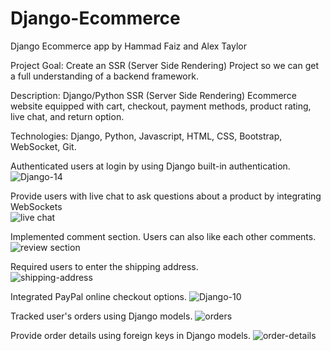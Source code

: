 # Django-Ecommerce

Django Ecommerce app by Hammad Faiz and Alex Taylor

Project Goal: Create an SSR (Server Side Rendering) Project so we can get a full understanding of a backend framework.

Description: Django/Python SSR (Server Side Rendering) Ecommerce website equipped with cart, checkout, payment methods, product rating, live chat, and return option.

Technologies: Django, Python, Javascript, HTML, CSS, Bootstrap, WebSocket, Git.

Authenticated users at login by using Django built-in authentication.
![Django-14](https://user-images.githubusercontent.com/105521583/198363056-af45214c-3f61-4d94-9cd9-be62f7652786.png)

Provide users with live chat to ask questions about a product by integrating WebSockets                           
![live chat](https://user-images.githubusercontent.com/105521583/198624191-373d3875-17bc-417c-920b-3318c4309a1e.png)

Implemented comment section. Users can also like each other comments.                                                     
![review section](https://user-images.githubusercontent.com/105521583/198618581-57c294ff-fe93-43fe-839e-ddbbd660d6c1.png)

Required users to enter the shipping address.                                        
![shipping-address](https://user-images.githubusercontent.com/105521583/198839591-cd36c5ae-787d-4963-84b2-72f80852959b.png)

Integrated PayPal online checkout options.
![Django-10](https://user-images.githubusercontent.com/105521583/198387216-33384fa4-a32d-40e7-aeeb-465e6f9b74fc.png)

Tracked user's orders using Django models. 
![orders](https://user-images.githubusercontent.com/105521583/198840064-2935e2ae-b7c9-4575-aadb-a5087796606f.png)

Provide order details using foreign keys in Django models.
![order-details](https://user-images.githubusercontent.com/105521583/198840146-74431612-0407-4d9e-9b58-c73f7f60c4f4.png)
